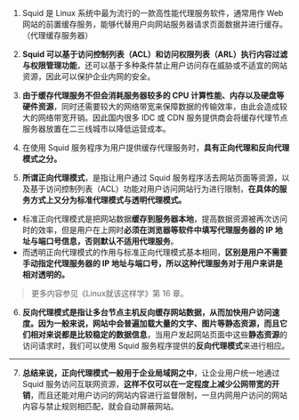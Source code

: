 1. Squid 是 Linux 系统中最为流行的一款高性能代理服务软件，通常用作 Web 网站的前置缓存服务，能够代替用户向网站服务器请求页面数据并进行缓存。（代理缓存服务器）

2. **Squid 可以基于访问控制列表（ACL）和访问权限列表（ARL）执行内容过滤与权限管理功能**，还可以基于多种条件禁止用户访问存在威胁或不适宜的网站资源，因此可以保护企业内网的安全。

3. **由于缓存代理服务不但会消耗服务器较多的 CPU 计算性能、内存以及硬盘等硬件资源**，同时还需要较大的网络带宽来保障数据的传输效率，由此会造成较大的网络带宽开销。因此国内很多 IDC 或 CDN 服务提供商会将缓存代理节点服务器放置在二三线城市以降低运营成本。

4. 在使用 Squid 服务程序为用户提供缓存代理服务时，**具有正向代理和反向代理模式之分。**

5. **所谓正向代理模式**，是指让用户通过 Squid 服务程序活去网站页面等资源，以及基于访问控制列表（ACL）功能对用户访问网站行为进行限制，**在具体的服务方式上又分为标准代理模式与透明代理模式。**
- 标准正向代理模式是把网站数据**缓存到服务器本地**，提高数据资源被再次访问时的效率，但是用户在上网时**必须在浏览器等软件中填写代理服务器的 IP 地址与端口号信息，否则默认不适用代理服务**。
- 而透明正向代理模式的作用与标准正向代理模式基本相同，**区别是用户不需要手动指定代理服务器的 IP 地址与端口号，所以这种代理服务对于用户来讲是相对透明的。**

> 更多内容参见《Linux就该这样学》第 16 章。

6. **反向代理模式是指让多台节点主机反向缓存网站数据，从而加快用户访问速度。**因为一般来说，网站中会普遍加载大量的文字、图片等静态资源，而且它们相对来说都是**比较稳定的数据信息**，当用户发起网站页面中这些**静态资源**的访问请求时，我们可以使用 Squid 服务程序提供的**反向代理模式**来进行相应。

----------------------------

7. **总结来说，正向代理模式一般用于企业局域网之中**，让企业用户统一地通过 Squid 服务访问互联网资源，**这样不仅可以在一定程度上减少公网带宽的开销**，而且还能对用户访问的网站内容进行监督限制，一旦内网用户访问的网站内容与禁止规则相匹配，就会自动屏蔽网站。